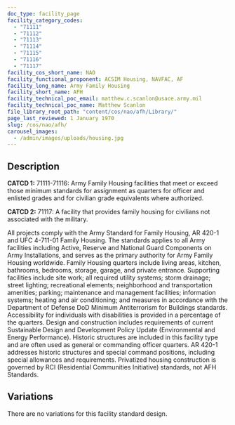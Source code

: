 ```yaml
---
doc_type: facility_page
facility_category_codes:
  - "71111"
  - "71112"
  - "71113"
  - "71114"
  - "71115"
  - "71116"
  - "71117"
facility_cos_short_name: NAO
facility_functional_proponent: ACSIM Housing, NAVFAC, AF
facility_long_name: Army Family Housing
facility_short_name: AFH
facility_technical_poc_email: matthew.c.scanlon@usace.army.mil
facility_technical_poc_name: Matthew Scanlon
file_library_root_path: "content/cos/nao/afh/Library/"
page_last_reviewed: 1 January 1970
slug: /cos/nao/afh/
carousel_images:
  - /admin/images/uploads/housing.jpg
---
```


## Description

**CATCD 1:** 71111-71116: Army Family Housing facilities that meet or exceed those minimum standards for assignment as quarters for officer and enlisted grades and for civilian grade equivalents where authorized.

**CATCD 2:** 71117: A facility that provides family housing for civilians not associated with the military.

All projects comply with the Army Standard for Family Housing, AR 420-1 and UFC 4-711-01 Family Housing. The standards applies to all Army facilities including Active, Reserve and National Guard Components on Army Installations, and serves as the primary authority for Army Family Housing worldwide. Family Housing quarters include living areas, kitchen, bathrooms, bedrooms, storage, garage, and private entrance. Supporting facilities include site work; all required utility systems; storm drainage; street lighting; recreational elements; neighborhood and transportation amenities; parking; maintenance and management facilities; information systems; heating and air conditioning; and measures in accordance with the Department of Defense DoD Minimum Antiterrorism for Buildings standards. Accessibility for individuals with disabilities is provided in a percentage of the quarters. Design and construction includes requirements of current Sustainable Design and Development Policy Update (Environmental and Energy Performance). Historic structures are included in this facility type and are often used as general or commanding officer quarters. AR 420-1 addresses historic structures and special command positions, including special allowances and requirements. Privatized housing construction is governed by RCI (Residential Communities Initiative) standards, not AFH Standards.

## Variations

There are no variations for this facility standard design.
